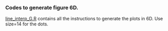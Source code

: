 ### Codes to generate figure 6D.
[line_interp_G.R](https://github.com/dvalenzano/Fig6/blob/master/line_interp_G.R"line_interp_G.R") contains all the instructions to generate the plots in 6D. Use size=14 for the dots.
